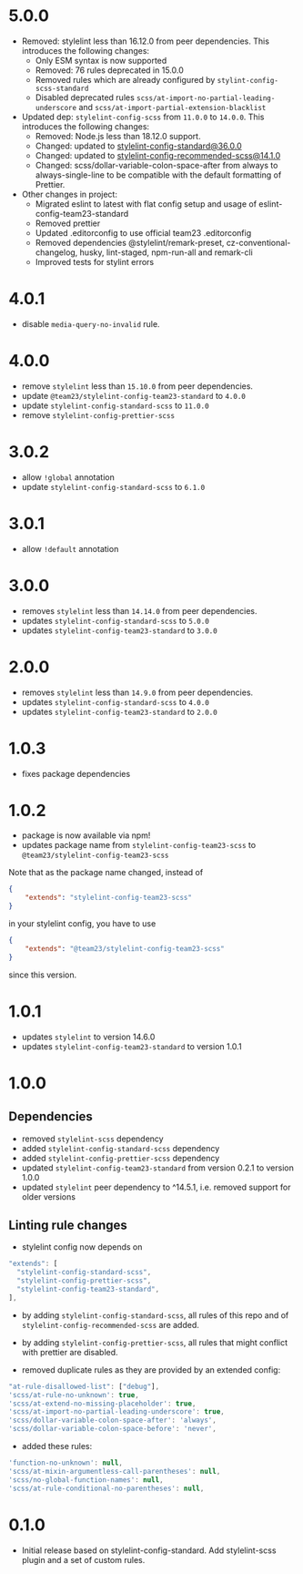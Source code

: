 # 5.0.0

- Removed: stylelint less than 16.12.0 from peer dependencies. This introduces the following changes:
   - Only ESM syntax is now supported
   - Removed: 76 rules deprecated in 15.0.0
   - Removed rules which are already configured by `stylint-config-scss-standard`
   - Disabled deprecated rules `scss/at-import-no-partial-leading-underscore` and `scss/at-import-partial-extension-blacklist`
- Updated dep: `stylelint-config-scss` from `11.0.0` to `14.0.0`. This introduces the following changes:
    - Removed: Node.js less than 18.12.0 support.
    - Changed: updated to stylelint-config-standard@36.0.0
    - Changed: updated to stylelint-config-recommended-scss@14.1.0
    - Changed: scss/dollar-variable-colon-space-after from always to always-single-line to be compatible with the default formatting of Prettier.
- Other changes in project:
    - Migrated eslint to latest with flat config setup and usage of eslint-config-team23-standard
    - Removed prettier
    - Updated .editorconfig to use official team23 .editorconfig
    - Removed dependencies @stylelint/remark-preset, cz-conventional-changelog, husky, lint-staged, npm-run-all
        and remark-cli
    - Improved tests for stylint errors

# 4.0.1

-   disable `media-query-no-invalid` rule.

# 4.0.0

-   remove `stylelint` less than `15.10.0` from peer dependencies.
-   update `@team23/stylelint-config-team23-standard` to `4.0.0`
-   update `stylelint-config-standard-scss` to `11.0.0`
-   remove `stylelint-config-prettier-scss`

# 3.0.2

-   allow `!global` annotation
-   update `stylelint-config-standard-scss` to `6.1.0`

# 3.0.1

-   allow `!default` annotation

# 3.0.0

-   removes `stylelint` less than `14.14.0` from peer dependencies.
-   updates `stylelint-config-standard-scss` to `5.0.0`
-   updates `stylelint-config-team23-standard` to `3.0.0`

# 2.0.0

-   removes `stylelint` less than `14.9.0` from peer dependencies.
-   updates `stylelint-config-standard-scss` to `4.0.0`
-   updates `stylelint-config-team23-standard` to `2.0.0`

# 1.0.3

-   fixes package dependencies

# 1.0.2

-   package is now available via npm!
-   updates package name from `stylelint-config-team23-scss` to `@team23/stylelint-config-team23-scss`

Note that as the package name changed, instead of

```json
{
    "extends": "stylelint-config-team23-scss"
}
```

in your stylelint config, you have to use

```json
{
    "extends": "@team23/stylelint-config-team23-scss"
}
```

since this version.

# 1.0.1

-   updates `stylelint` to version 14.6.0
-   updates `stylelint-config-team23-standard` to version 1.0.1

# 1.0.0

## Dependencies

-   removed `stylelint-scss` dependency
-   added `stylelint-config-standard-scss` dependency
-   added `stylelint-config-prettier-scss` dependency
-   updated `stylelint-config-team23-standard` from version 0.2.1 to version 1.0.0
-   updated `stylelint` peer dependency to ^14.5.1, i.e. removed support for older versions

## Linting rule changes

-   stylelint config now depends on

```js
"extends": [
  "stylelint-config-standard-scss",
  "stylelint-config-prettier-scss",
  "stylelint-config-team23-standard",
],
```

-   by adding `stylelint-config-standard-scss`, all rules of this repo and of `stylelint-config-recommended-scss` are added.

-   by adding `stylelint-config-prettier-scss`, all rules that might conflict with prettier are disabled.

-   removed duplicate rules as they are provided by an extended config:

```js
"at-rule-disallowed-list": ["debug"],
'scss/at-rule-no-unknown': true,
'scss/at-extend-no-missing-placeholder': true,
'scss/at-import-no-partial-leading-underscore': true,
'scss/dollar-variable-colon-space-after': 'always',
'scss/dollar-variable-colon-space-before': 'never',
```

-   added these rules:

```js
'function-no-unknown': null,
'scss/at-mixin-argumentless-call-parentheses': null,
'scss/no-global-function-names': null,
'scss/at-rule-conditional-no-parentheses': null,
```

# 0.1.0

-   Initial release based on stylelint-config-standard. Add stylelint-scss plugin and a set of custom rules.
